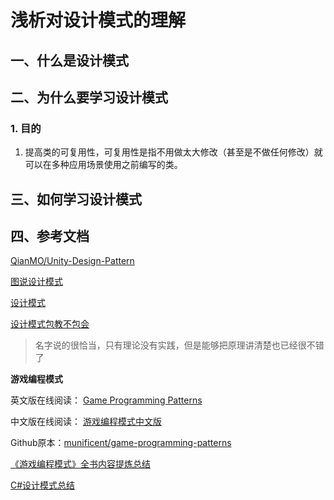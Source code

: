# 浅析对设计模式的理解

## 一、什么是设计模式

## 二、为什么要学习设计模式

### 1. 目的

1. 提高类的可复用性，可复用性是指不用做太大修改（甚至是不做任何修改）就可以在多种应用场景使用之前编写的类。

## 三、如何学习设计模式



## 四、参考文档

[QianMO/Unity-Design-Pattern](https://github.com/QianMo/Unity-Design-Pattern)

[图说设计模式](http://design-patterns.readthedocs.io/zh_CN/latest/index.html)

[设计模式](https://blog.csdn.net/column/details/pattern.html)

[设计模式包教不包会](https://legacy.gitbook.com/book/wizardforcel/design-pattern-lessons/details)

> 名字说的很恰当，只有理论没有实践，但是能够把原理讲清楚也已经很不错了

**游戏编程模式**

英文版在线阅读： [Game Programming Patterns](http://gameprogrammingpatterns.com/)

中文版在线阅读： [游戏编程模式中文版](http://tkchushbm.github.io/Game-Programming-Patterns-CN/)

Github原本：[munificent/game-programming-patterns](https://github.com/munificent/game-programming-patterns)

[《游戏编程模式》全书内容提炼总结](https://blog.csdn.net/poem_qianmo/article/details/53240330)

[C#设计模式总结](https://www.cnblogs.com/zhili/p/DesignPatternSummery.html)







